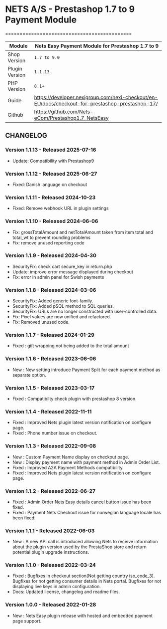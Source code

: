 # NETS A/S - Prestashop 1.7 to 9 Payment Module
============================================

| Module         | Nets Easy Payment Module for Prestashop 1.7 to 9                                                |
|----------------|-------------------------------------------------------------------------------------------------|
| Shop Version   | `1.7 to 9.0`                                                                                    |
| Plugin Version | `1.1.13`                                                                                        |
| PHP Version    | `8.1+`                                                                                          |
| Guide          | https://developer.nexigroup.com/nexi-checkout/en-EU/docs/checkout-for-prestashop-prestashop-17/ |
| Github         | https://github.com/Nets-eCom/Prestashop1.7_NetsEasy                                             |

## CHANGELOG

### Version 1.1.13 - Released 2025-07-16
* Update: Compatibility with Prestashop9

### Version 1.1.12 - Released 2025-06-27
* Fixed: Danish language on checkout

### Version 1.1.11 - Released 2024-10-23
* Fixed: Remove webhook URL in plugin settings

### Version 1.1.10 - Released 2024-06-06
* Fix: grossTotalAmount and netTotalAmount taken from item total and total_wt to prevent rounding problems
* Fix: remove unused reporting code

### Version 1.1.9 - Released 2024-04-30
* SecurityFix: check cart secure_key in return.php
* Update: improve error message displayed during checkout
* Fix: error in admin panel for Swish payments

### Version 1.1.8 - Released 2024-03-06
* SecurityFix: Added generic font-family.
* SecurityFix: Added pSQL method to SQL queries.
* SecurityFix: URLs are no longer constructed with user-controlled data.
* Fix: Pixel values are now unified and refactored.
* Fix: Removed unused code.

### Version 1.1.7 - Released 2024-01-29
* Fixed : gift wrapping not being added to the total amount

### Version 1.1.6 - Released 2023-06-06
* New : New setting introduce Payment Split for each payment method as separate option.

### Version 1.1.5 - Released 2023-03-17
* Fixed : Compatibilty check plugin with prestashop 8 version.

### Version 1.1.4 - Released 2022-11-11
* Fixed : Improved Nets plugin latest version notification on configure page.
* Fixed : Phone number issue on checkout.


### Version 1.1.3 - Released 2022-09-08
* New : Custom Payment Name display on checkout page.
* New : Display payment name with payment method in Admin Order List.
* Fixed : Improved A2A Payment Methods compatibility.
* Fixed : Improved Nets plugin latest version notification on configure page.

### Version 1.1.2 - Released 2022-06-27
* Fixed : Admin Order Nets Easy details cancel button issue has been fixed.
* Fixed : Payment Nets Checkout issue for norwegian language locale has been fixed.

### Version 1.1.1 - Released 2022-06-03
* New : A new API call is introduced allowing Nets to receive information about the plugin version used by the PrestaShop store and return potential plugin upgrade instructions.

### Version 1.1.0 - Released 2022-03-24
* Fixed : Bugfixes in checkout section(Not getting country iso_code_3).
		  Bugfixes for not getting consumer details in Nets portal.
		  Bugfixes for not displaying live keys in admin configuration.
* Docs: Updated license, changelog and readme files.

### Version 1.0.0 - Released 2022-01-28
* New : Nets Easy plugin release with hosted and embedded payment page support.
